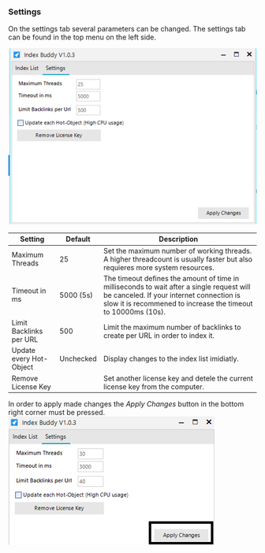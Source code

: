 ### **Settings**
On the settings tab several parameters can be changed. The settings tab can be found in the top menu on the left side.

![Settings 1](assets/img/settings1.png)

|Setting | Default | Description
--- | --- | ---
|Maximum Threads|25|Set the maximum number of working threads. A higher threadcount is usually faster but also requieres more system resources.
|Timeout in ms|5000 (5s)|The timeout defines the amount of time in milliseconds to wait after a single request will be canceled. If your internet connection is slow it is recommened to increase the timeout to 10000ms (10s).
|Limit Backlinks per URL|500|Limit the maximum number of backlinks to create per URL in order to index it.
|Update every Hot-Object| Unchecked| Display changes to the index list imidiatly.
|Remove License Key| | Set another license key and detele the current license key from the computer.

In order to apply made changes the *Apply Changes* button in the bottom right corner must be pressed.
![Settings 2](assets/img/settings2.png)